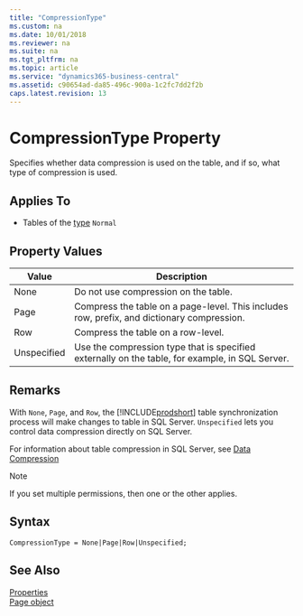 ```yaml
---
title: "CompressionType"
ms.custom: na
ms.date: 10/01/2018
ms.reviewer: na
ms.suite: na
ms.tgt_pltfrm: na
ms.topic: article
ms.service: "dynamics365-business-central"
ms.assetid: c90654ad-da85-496c-900a-1c2fc7dd2f2b
caps.latest.revision: 13
---
```


 

# CompressionType Property

Specifies whether data compression is used on the table, and if so, what type of compression is used. 
  
## Applies To  
  
-   Tables of the [type](devenv-tabletype-property.md) `Normal` 

## Property Values  

| Value    |Description   |
|----------|------------|
|None         |Do not use compression on the table.|
|Page        |Compress the table on a page-level. This includes row, prefix, and dictionary compression.| 
|Row        |Compress the table on a row-level.|
|Unspecified        |Use the compression type that is specified externally on the table, for example, in SQL Server.|

## Remarks

With `None`, `Page`, and `Row`, the [!INCLUDE[prodshort](../includes/prodshort.md)] table synchronization process will make changes to table in SQL Server. `Unspecified` lets you control data compression directly on SQL Server.

For information about table compression in SQL Server, see [Data Compression](https://docs.microsoft.com/en-us/sql/relational-databases/data-compression/data-compression)

> [!NOTE]  
>  If you set multiple permissions, then one or the other applies. 

## Syntax
```
CompressionType = None|Page|Row|Unspecified; 
```


## See Also  
[Properties](devenv-properties.md)  
[Page object](../devenv-page-object.md)